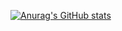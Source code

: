 [![Anurag's GitHub stats](https://github-readme-stats.vercel.app/api?username=miguelesco)](https://github.com/anuraghazra/github-readme-stats)

